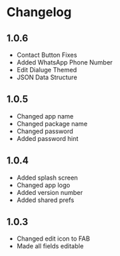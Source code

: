 # Changelog

## 1.0.6
- Contact Button Fixes
- Added WhatsApp Phone Number
- Edit Dialuge Themed
- JSON Data Structure


## 1.0.5
- Changed app name
- Changed package name
- Changed password
- Added password hint

## 1.0.4
- Added splash screen
- Changed app logo
- Added version number
- Added shared prefs

## 1.0.3
- Changed edit icon to FAB
- Made all fields editable
